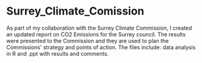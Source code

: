# Surrey_Climate_Comission
As part of my collaboration with the Surrey Climate Commission, I created an updated report on CO2 Emissions for the Surrey council. The results were presented to the Commission and they are used to plan the Commissions' strategy and points of action. The files include:  data analysis in R and .ppt with results and comments.
